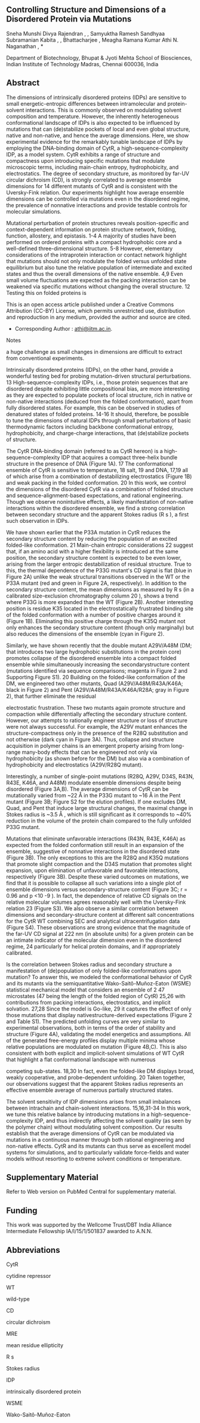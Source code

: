 ## Controlling Structure and Dimensions of a Disordered Protein via Mutations

Sneha Munshi Divya Rajendran , , Samyuktha Ramesh Sandhyaa Subramanian Kabita , , Bhattacharjee , Meagha Ramana Kumar Athi N. Naganathan , *

Department of Biotechnology, Bhupat &amp; Jyoti Mehta School of Biosciences, Indian Institute of Technology Madras, Chennai 600036, India

## Abstract

The dimensions of intrinsically disordered proteins (IDPs) are sensitive to small energetic-entropic differences between intramolecular and protein-solvent interactions. This is commonly observed on modulating solvent composition and temperature. However, the inherently heterogeneous conformational landscape of IDPs is also expected to be influenced by mutations that can (de)stabilize pockets of local and even global structure, native and non-native, and hence the average dimensions. Here, we show experimental evidence for the remarkably tunable landscape of IDPs by employing the DNA-binding domain of CytR, a high-sequence-complexity IDP, as a model system. CytR exhibits a range of structure and compactness upon introducing specific mutations that modulate microscopic terms, including main-chain entropy, hydrophobicity, and electrostatics. The degree of secondary structure, as monitored by far-UV circular dichroism (CD), is strongly correlated to average ensemble dimensions for 14 different mutants of CytR and is consistent with the Uversky-Fink relation. Our experiments highlight how average ensemble dimensions can be controlled via mutations even in the disordered regime, the prevalence of nonnative interactions and provide testable controls for molecular simulations.

Mutational perturbation of protein structures reveals position-specific and context-dependent information on protein structure network, folding, function, allostery, and epistasis. 1-4  A majority of studies have been performed on ordered proteins with a compact hydrophobic core and a well-defined three-dimensional structure. 5-8  However, elementary considerations of the intraprotein interaction or contact network highlight that mutations should not only modulate the folded versus unfolded state equilibrium but also tune the relative population of intermediate and excited states and thus the overall dimensions of the native ensemble. 4,9 Even small volume fluctuations are expected as the packing interaction can be weakened via specific mutations without changing the overall structure. 12  Testing this on folded proteins is

This is an open access article published under a Creative Commons Attribution (CC-BY) License, which permits unrestricted use, distribution and reproduction in any medium, provided the author and source are cited.

* Corresponding Author : athi@iitm.ac.in.

Notes

a huge challenge as small changes in dimensions are difficult to extract from conventional experiments.

Intrinsically disordered proteins (IDPs), on the other hand, provide a wonderful testing bed for probing mutation-driven structural perturbations. 13  High-sequence-complexity IDPs, i.e., those protein sequences that are disordered despite exhibiting little compositional bias, are more interesting as they are expected to populate pockets of local structure, rich in native or non-native interactions (deduced from the folded conformation), apart from fully disordered states. For example, this can be observed in studies of denatured states of folded proteins. 14-16  It should, therefore, be possible to tune the dimensions of natural IDPs through small perturbations of basic thermodynamic factors including backbone conformational entropy, hydrophobicity, and charge-charge interactions, that (de)stabilize pockets of structure.

The CytR DNA-binding domain (referred to as CytR hereon) is a high-sequence-complexity IDP that acquires a compact three-helix bundle structure in the presence of DNA (Figure 1A). 17 The conformational ensemble of CytR is sensitive to temperature, 18  salt, 19  and DNA, 17,19 all of which arise from a combination of destabilizing electrostatics (Figure 1B) and weak packing in the folded conformation. 20  In this work, we control the dimensions of the disordered CytR via a combination of folded structure and sequence-alignment-based expectations, and rational engineering. Though we observe nonintuitive effects, a likely manifestation of non-native interactions within the disordered ensemble, we find a strong correlation between secondary structure and the apparent Stokes radius (R  s ), a first such observation in IDPs.

We have shown earlier that the P33A mutation in CytR reduces the secondary structure content by reducing the population of an excited folded-like conformation. 21  Main-chain entropic considerations 22  suggest that, if an amino acid with a higher flexibility is introduced at the same position, the secondary structure content is expected to be even lower, arising from the larger entropic destabilization of residual structure. True to this, the thermal dependence of the P33G mutant's CD signal is flat (blue in Figure 2A) unlike the weak structural transitions observed in the WT or the P33A mutant (red and green in Figure 2A, respectively). In addition to the secondary structure content, the mean dimensions as measured by R  s  (in a calibrated size-exclusion chromatography column 20 ), shows a trend where P33G is more expanded than the WT (Figure 2B). Another interesting position is residue K35 located in the electrostatically frustrated binding site of the folded conformation with a number of positive charges around it (Figure 1B). Eliminating this positive charge through the K35Q mutant not only enhances the secondary structure content (though only marginally) but also reduces the dimensions of the ensemble (cyan in Figure 2).

Similarly, we have shown recently that the double mutant A29V/A48M (DM; that introduces two large hydrophobic substitutions in the protein core) promotes collapse of the disordered ensemble into a compact folded ensemble while simultaneously increasing the secondarystructure content (mutations identified via sequence comparisons; magenta in Figure 2 and Supporting Figure S1). 20  Building on the folded-like conformation of the DM, we engineered two other mutants, Quad (A29V/A48M/R43A/K46A; black in Figure 2) and Pent (A29V/A48M/R43A/K46A/R28A; gray in Figure 2), that further eliminate the residual

electrostatic frustration. These two mutants again promote structure and compaction while differentially affecting the secondary structure content. However, our attempts to rationally engineer structure or loss of structure were not always successful. For example, the A29V mutant enhances the structure-compactness only in the presence of the R28Q substitution and not otherwise (dark cyan in Figure 3A). Thus, collapse and structure acquisition in polymer chains is an emergent property arising from long-range many-body effects that can be engineered not only via hydrophobicity (as shown before for the DM) but also via a combination of hydrophobicity and electrostatics (A29V/R28Q mutant).

Interestingly, a number of single-point mutations (R28Q, A29V, D34S, R43N, R43E, K46A, and A48M) modulate ensemble dimensions despite being disordered (Figure 3A,B). The average dimensions of CytR can be mutationally varied from ~22 Å in the P33G mutant to ~16 Å in the Pent mutant (Figure 3B; Figure S2 for the elution profiles). If one excludes DM, Quad, and Pent that induce large structural changes, the maximal change in Stokes radius is ~3.5 Å , which is still significant as it corresponds to ~40% reduction in the volume of the protein chain compared to the fully unfolded P33G mutant.

Mutations that eliminate unfavorable interactions (R43N, R43E, K46A) as expected from the folded conformation still result in an expansion of the ensemble, suggestive of nonnative interactions in the disordered state (Figure 3B). The only exceptions to this are the R28Q and K35Q mutations that promote slight compaction and the D34S mutation that promotes slight expansion, upon elimination of unfavorable and favorable interactions, respectively (Figure 3B). Despite these varied outcomes on mutations, we find that it is possible to collapse all such variations into a single plot of ensemble dimensions versus secondary-structure content (Figure 3C; r = 0.96 and p &lt;10 -9 ). In fact, the dependence of relative CD signals on the relative molecular volumes agrees reasonably well with the Uversky-Fink relation 23  (Figure S3). We also observe a similar correlation between dimensions and secondary-structure content at different salt concentrations for the CytR WT combining SEC and analytical ultracentrifugation data (Figure S4). These observations are strong evidence that the magnitude of the far-UV CD signal at 222 nm (in absolute units) for a given protein can be an intimate indicator of the molecular dimension even in the disordered regime, 24  particularly for helical protein domains, and if appropriately calibrated.

Is the correlation between Stokes radius and secondary structure a manifestation of (de)population of only folded-like conformations upon mutation? To answer this, we modeled the conformational behavior of CytR and its mutants via the semiquantitative Wako-Saitô-Muñoz-Eaton (WSME) statistical mechanical model that considers an ensemble of 2 47  microstates (47 being the length of the folded region of CytR) 25,26  with contributions from packing interactions, electrostatics, and implicit solvation. 27,28  Since the model is Go-like, 29  it captures the effect of only those mutations that display nativestructure-derived expectations (Figure 2 and Table S1). The predicted unfolding curves are very similar to experimental observations, both in terms of the order of stability and structure (Figure 4A), validating the model energetics and assumptions. All of the generated free-energy profiles display multiple minima whose relative populations are modulated on mutation (Figure 4B,C). This is also consistent with both explicit and implicit-solvent simulations of WT CytR that highlight a flat conformational landscape with numerous

competing sub-states. 18,30  In fact, even the folded-like DM displays broad, weakly cooperative, and probe-dependent unfolding. 20  Taken together, our observations suggest that the apparent Stokes radius represents an effective ensemble average of numerous partially structured states.

The solvent sensitivity of IDP dimensions arises from small imbalances between intrachain and chain-solvent interactions. 15,16,31-34  In this work, we tune this relative balance by introducing mutations in a high-sequence-complexity IDP, and thus indirectly affecting the solvent quality (as seen by the polymer chain) without modulating solvent composition. Our results establish that the average dimensions of CytR can be modulated via mutations in a continuous manner through both rational engineering and non-native effects. CytR and its mutants can thus serve as excellent model systems for simulations, and to particularly validate force-fields and water models without resorting to extreme solvent conditions or temperature.

## Supplementary Material

Refer to Web version on PubMed Central for supplementary material.

## Funding

This work was supported by the Wellcome Trust/DBT India Alliance Intermediate Fellowship IA/I/15/1/501837 awarded to A.N.N.

## Abbreviations

CytR

cytidine repressor

WT

wild-type

CD

circular dichroism

MRE

mean residue ellipticity

R s

Stokes radius

IDP

intrinsically disordered protein

WSME

Wako-Saitô-Muñoz-Eaton